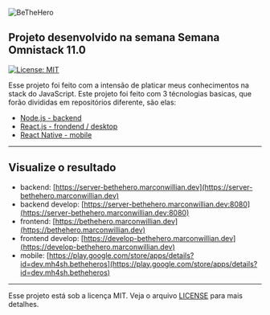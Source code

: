   ![BeTheHero][logo-image]

  ## Projeto desenvolvido na semana Semana Omnistack 11.0 
  [![License: MIT][license-image]][license-link]<br>

  Esse projeto foi feito com a intensão de platicar meus conhecimentos na stack do JavaScript.
  Este projeto foi feito com 3 técnologias basicas, que forão divididas em repositórios diferente, são elas:
  - [Node.js - backend][repo-backend]
  - [React.js - frondend / desktop][repo-frontend]
  - [React Native - mobile][repo-mobile]

  ****
  ## Visualize o resultado
  - backend: [https://server-bethehero.marconwillian.dev](https://server-bethehero.marconwillian.dev)
  - backend develop: [https://server-bethehero.marconwillian.dev:8080](https://server-bethehero.marconwillian.dev:8080)
  - frontend: [https://bethehero.marconwillian.dev](https://bethehero.marconwillian.dev)
  - frontend develop: [https://develop-bethehero.marconwillian.dev](https://develop-bethehero.marconwillian.dev)
  - mobile: [https://play.google.com/store/apps/details?id=dev.mh4sh.betheheros](https://play.google.com/store/apps/details?id=dev.mh4sh.betheheros)
  
  ***
  Esse projeto está sob a licença MIT. Veja o arquivo [LICENSE](https://github.com/marconwillian/BeTheHero_backend/blob/master/LICENSE) para mais detalhes.


  <!-- Markdown link & img dfn's -->
  [logo-image]: https://i.imgur.com/ftyy51h.png
  [license-image]: https://img.shields.io/badge/License-MIT-yellow.svg
  [license-link]: https://opensource.org/licenses/MIT
  [repo-backend]: https://github.com/marconwillian/BeTheHero/tree/master/backend#projeto-desenvolvido-na-semana-semana-omnistack-110
  [repo-frontend]: https://github.com/marconwillian/BeTheHero/tree/master/frontend#projeto-desenvolvido-na-semana-semana-omnistack-110
  [repo-mobile]: https://github.com/marconwillian/BeTheHero/tree/master/mobile#projeto-desenvolvido-na-semana-semana-omnistack-110
